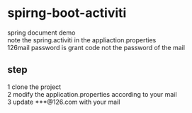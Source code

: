 # spirng-boot-activiti
spring document demo  
note the spring.activiti in the appliaction.properties  
126mail password is grant code not the password of the mail  

## step    
1 clone the project    
2 modify the application.properties according to your mail  
3 update ***@126.com with your mail

